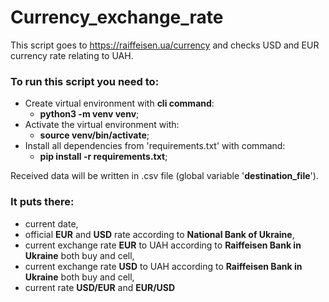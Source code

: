# Currency_exchange_rate
This script goes to https://raiffeisen.ua/currency and checks USD and EUR currency rate relating to UAH.

### To run this script you need to:
  - Create virtual environment with **cli command**:
    * **python3 -m venv venv**;
  - Activate the virtual environment with:
    * **source venv/bin/activate**;
  - Install all dependencies from 'requirements.txt' with command:
    * **pip install -r requirements.txt**;

Received data will be written in .csv file (global variable '**destination_file**').

### It puts there:
  - current date,
  - official **EUR** and **USD** rate according to **National Bank of Ukraine**,
  - current exchange rate **EUR** to UAH according to **Raiffeisen Bank in Ukraine** both buy and cell,
  - current exchange rate **USD** to UAH according to **Raiffeisen Bank in Ukraine** both buy and cell,
  - current rate **USD/EUR** and **EUR/USD**
